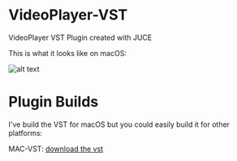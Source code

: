 # VideoPlayer-VST
VideoPlayer VST Plugin created with JUCE

This is what it looks like on macOS:

![alt text](https://image.ibb.co/dvAJBd/Screen_Shot_2018_07_07_at_01_03_07.png)


# Plugin Builds
I've build the VST for macOS but you could easily build it for other platforms:

MAC-VST:
[download the vst](https://github.com/greenspoon/VideoPlayer-VST/tree/master/Build%20Plugins/MacOS/VideoPlayer.component/Contents)
